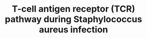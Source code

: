 ---
annotations:
- id: PW:0001028
  parent: disease pathway
  type: Pathway Ontology
  value: infectious disease pathway
- id: PW:0000023
  parent: regulatory pathway
  type: Pathway Ontology
  value: immune response pathway
- id: CL:0000084
  parent: native cell
  type: Cell Type Ontology
  value: T cell
- id: DOID:14115
  parent: disease by infectious agent
  type: Disease Ontology
  value: toxic shock syndrome
authors:
- AAR&Co
- Egonw
- Mkutmon
- Khanspers
- AlexanderPico
- Evelo
- AMTan
- MaintBot
- Eweitz
citedin:
- link: PMC8751594
- link: PMC7573595
communities:
- Diseases
description: 'This pathway is based on Figure 4 of "A Model of an Integrated Immune
  System Pathway in Homo sapiens and Its Interaction with Superantigen Producing Expression
  Regulatory Pathway in Staphylococcus aureus: Comparing Behavior of Pathogen Perturbed
  and Unperturbed Pathway"(see bibliography). The pathway displays the T-cell receptors
  of homo sapiens when infected with the disease Staphylococcus Enterotoxin B. The
  binding of a superantigen to the T cell receptor results in a protein signaling
  pathway resulting in cell proliferation, differentiation, and immune response due
  to altered DNA expression. SEB refers to Staphylococcal Enterotoxin B.'
last-edited: 2022-02-26
ndex: f4d00dfe-8b67-11eb-9e72-0ac135e8bacf
organisms:
- Homo sapiens
redirect_from:
- /index.php/Pathway:WP3863
- /instance/WP3863
revision: null
schema-jsonld:
- '@context': https://schema.org/
  '@id': https://wikipathways.github.io/pathways/WP3863.html
  '@type': Dataset
  creator:
    '@type': Organization
    name: WikiPathways
  description: 'This pathway is based on Figure 4 of "A Model of an Integrated Immune
    System Pathway in Homo sapiens and Its Interaction with Superantigen Producing
    Expression Regulatory Pathway in Staphylococcus aureus: Comparing Behavior of
    Pathogen Perturbed and Unperturbed Pathway"(see bibliography). The pathway displays
    the T-cell receptors of homo sapiens when infected with the disease Staphylococcus
    Enterotoxin B. The binding of a superantigen to the T cell receptor results in
    a protein signaling pathway resulting in cell proliferation, differentiation,
    and immune response due to altered DNA expression. SEB refers to Staphylococcal
    Enterotoxin B.'
  keywords:
  - AHSA1
  - AKT
  - AP1
  - BCL10
  - CARMA1
  - CBL
  - CD28
  - CD3D
  - CD4
  - CD40L
  - CD8A
  - CDK4
  - CHP1
  - CHUK
  - COT
  - CSF2
  - CTLA4
  - Calcium
  - Calmodulin
  - DAG1
  - DLGH1
  - ERK
  - FOS
  - FYN
  - GADS
  - GRB2
  - GRP1
  - GSK3B
  - ICOS
  - IFNG
  - IKBKB
  - IKBKG
  - IL10
  - IL2
  - IL4
  - IL5
  - IP3
  - ITK
  - JNK2
  - JUN
  - LAT
  - LCK
  - MALT1
  - MEK1
  - MEK2
  - MKK7
  - NCK
  - NFAT
  - NFKB1
  - NFKBIA
  - NIK
  - PAK
  - PD1
  - PDK1
  - PI3K
  - PIP3
  - PLCG1
  - PRKCQ
  - PTPRC
  - RAF
  - RAS
  - SHP1
  - SLP76
  - SOS
  - TAK1
  - TNF
  - TRAJ10
  - TRBJ1-4
  - ZAP70
  license: CC0
  name: T-cell antigen receptor (TCR) pathway during Staphylococcus aureus infection
seo: CreativeWork
title: T-cell antigen receptor (TCR) pathway during Staphylococcus aureus infection
wpid: WP3863
---